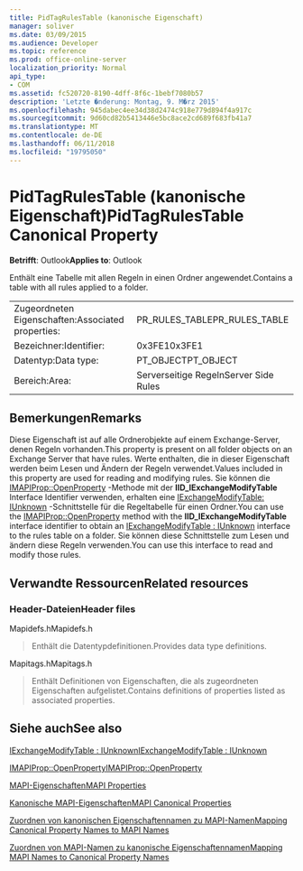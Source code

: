 ```yaml
---
title: PidTagRulesTable (kanonische Eigenschaft)
manager: soliver
ms.date: 03/09/2015
ms.audience: Developer
ms.topic: reference
ms.prod: office-online-server
localization_priority: Normal
api_type:
- COM
ms.assetid: fc520720-8190-4dff-8f6c-1bebf7080b57
description: 'Letzte �nderung: Montag, 9. M�rz 2015'
ms.openlocfilehash: 945dabec4ee34d38d2474c918e779d894f4a917c
ms.sourcegitcommit: 9d60cd82b5413446e5bc8ace2cd689f683fb41a7
ms.translationtype: MT
ms.contentlocale: de-DE
ms.lasthandoff: 06/11/2018
ms.locfileid: "19795050"
---
```

# <a name="pidtagrulestable-canonical-property"></a><span data-ttu-id="ad0ae-103">PidTagRulesTable (kanonische Eigenschaft)</span><span class="sxs-lookup"><span data-stu-id="ad0ae-103">PidTagRulesTable Canonical Property</span></span>

  
  
<span data-ttu-id="ad0ae-104">**Betrifft**: Outlook</span><span class="sxs-lookup"><span data-stu-id="ad0ae-104">**Applies to**: Outlook</span></span> 
  
<span data-ttu-id="ad0ae-105">Enthält eine Tabelle mit allen Regeln in einen Ordner angewendet.</span><span class="sxs-lookup"><span data-stu-id="ad0ae-105">Contains a table with all rules applied to a folder.</span></span>
  
|||
|:-----|:-----|
|<span data-ttu-id="ad0ae-106">Zugeordneten Eigenschaften:</span><span class="sxs-lookup"><span data-stu-id="ad0ae-106">Associated properties:</span></span>  <br/> |<span data-ttu-id="ad0ae-107">PR_RULES_TABLE</span><span class="sxs-lookup"><span data-stu-id="ad0ae-107">PR_RULES_TABLE</span></span>  <br/> |
|<span data-ttu-id="ad0ae-108">Bezeichner:</span><span class="sxs-lookup"><span data-stu-id="ad0ae-108">Identifier:</span></span>  <br/> |<span data-ttu-id="ad0ae-109">0x3FE1</span><span class="sxs-lookup"><span data-stu-id="ad0ae-109">0x3FE1</span></span>  <br/> |
|<span data-ttu-id="ad0ae-110">Datentyp:</span><span class="sxs-lookup"><span data-stu-id="ad0ae-110">Data type:</span></span>  <br/> |<span data-ttu-id="ad0ae-111">PT_OBJECT</span><span class="sxs-lookup"><span data-stu-id="ad0ae-111">PT_OBJECT</span></span>  <br/> |
|<span data-ttu-id="ad0ae-112">Bereich:</span><span class="sxs-lookup"><span data-stu-id="ad0ae-112">Area:</span></span>  <br/> |<span data-ttu-id="ad0ae-113">Serverseitige Regeln</span><span class="sxs-lookup"><span data-stu-id="ad0ae-113">Server Side Rules</span></span>  <br/> |
   
## <a name="remarks"></a><span data-ttu-id="ad0ae-114">Bemerkungen</span><span class="sxs-lookup"><span data-stu-id="ad0ae-114">Remarks</span></span>

<span data-ttu-id="ad0ae-115">Diese Eigenschaft ist auf alle Ordnerobjekte auf einem Exchange-Server, denen Regeln vorhanden.</span><span class="sxs-lookup"><span data-stu-id="ad0ae-115">This property is present on all folder objects on an Exchange Server that have rules.</span></span> <span data-ttu-id="ad0ae-116">Werte enthalten, die in dieser Eigenschaft werden beim Lesen und Ändern der Regeln verwendet.</span><span class="sxs-lookup"><span data-stu-id="ad0ae-116">Values included in this property are used for reading and modifying rules.</span></span> <span data-ttu-id="ad0ae-117">Sie können die [IMAPIProp::OpenProperty](imapiprop-openproperty.md) -Methode mit der **IID_IExchangeModifyTable** Interface Identifier verwenden, erhalten eine [IExchangeModifyTable: IUnknown](iexchangemodifytableiunknown.md) -Schnittstelle für die Regeltabelle für einen Ordner.</span><span class="sxs-lookup"><span data-stu-id="ad0ae-117">You can use the [IMAPIProp::OpenProperty](imapiprop-openproperty.md) method with the **IID_IExchangeModifyTable** interface identifier to obtain an [IExchangeModifyTable : IUnknown](iexchangemodifytableiunknown.md) interface to the rules table on a folder.</span></span> <span data-ttu-id="ad0ae-118">Sie können diese Schnittstelle zum Lesen und ändern diese Regeln verwenden.</span><span class="sxs-lookup"><span data-stu-id="ad0ae-118">You can use this interface to read and modify those rules.</span></span> 
  
## <a name="related-resources"></a><span data-ttu-id="ad0ae-119">Verwandte Ressourcen</span><span class="sxs-lookup"><span data-stu-id="ad0ae-119">Related resources</span></span>

### <a name="header-files"></a><span data-ttu-id="ad0ae-120">Header-Dateien</span><span class="sxs-lookup"><span data-stu-id="ad0ae-120">Header files</span></span>

<span data-ttu-id="ad0ae-121">Mapidefs.h</span><span class="sxs-lookup"><span data-stu-id="ad0ae-121">Mapidefs.h</span></span>
  
> <span data-ttu-id="ad0ae-122">Enthält die Datentypdefinitionen.</span><span class="sxs-lookup"><span data-stu-id="ad0ae-122">Provides data type definitions.</span></span>
    
<span data-ttu-id="ad0ae-123">Mapitags.h</span><span class="sxs-lookup"><span data-stu-id="ad0ae-123">Mapitags.h</span></span>
  
> <span data-ttu-id="ad0ae-124">Enthält Definitionen von Eigenschaften, die als zugeordneten Eigenschaften aufgelistet.</span><span class="sxs-lookup"><span data-stu-id="ad0ae-124">Contains definitions of properties listed as associated properties.</span></span> 
    
## <a name="see-also"></a><span data-ttu-id="ad0ae-125">Siehe auch</span><span class="sxs-lookup"><span data-stu-id="ad0ae-125">See also</span></span>



[<span data-ttu-id="ad0ae-126">IExchangeModifyTable : IUnknown</span><span class="sxs-lookup"><span data-stu-id="ad0ae-126">IExchangeModifyTable : IUnknown</span></span>](iexchangemodifytableiunknown.md)
  
[<span data-ttu-id="ad0ae-127">IMAPIProp::OpenProperty</span><span class="sxs-lookup"><span data-stu-id="ad0ae-127">IMAPIProp::OpenProperty</span></span>](imapiprop-openproperty.md)


[<span data-ttu-id="ad0ae-128">MAPI-Eigenschaften</span><span class="sxs-lookup"><span data-stu-id="ad0ae-128">MAPI Properties</span></span>](mapi-properties.md)
  
[<span data-ttu-id="ad0ae-129">Kanonische MAPI-Eigenschaften</span><span class="sxs-lookup"><span data-stu-id="ad0ae-129">MAPI Canonical Properties</span></span>](mapi-canonical-properties.md)
  
[<span data-ttu-id="ad0ae-130">Zuordnen von kanonischen Eigenschaftennamen zu MAPI-Namen</span><span class="sxs-lookup"><span data-stu-id="ad0ae-130">Mapping Canonical Property Names to MAPI Names</span></span>](mapping-canonical-property-names-to-mapi-names.md)
  
[<span data-ttu-id="ad0ae-131">Zuordnen von MAPI-Namen zu kanonische Eigenschaftennamen</span><span class="sxs-lookup"><span data-stu-id="ad0ae-131">Mapping MAPI Names to Canonical Property Names</span></span>](mapping-mapi-names-to-canonical-property-names.md)


